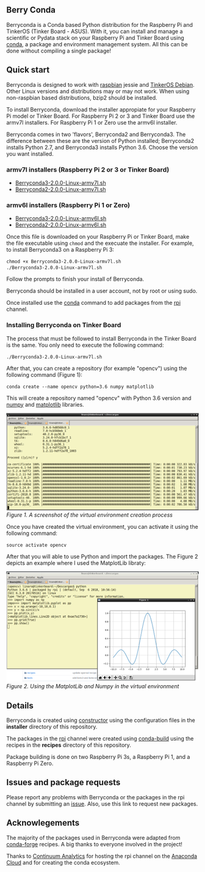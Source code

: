 ## Berry Conda

Berryconda is a Conda based Python distribution for the Raspberry Pi and TinkerOS (Tinker Board - ASUS).  With it,
you can install and manage a scientific or Pydata stack on your Raspberry Pi and Tinker Board using
[conda](http://conda.pydata.org/docs/), a package and environment management system.
All this can be done without compiling a single package!

## Quick start

Berryconda is designed to work with [raspbian](https://www.raspbian.org/)
jessie and [TinkerOS Debian](https://tinkerboarding.co.uk/wiki/index.php/TinkerOS).  Other Linux versions and distributions may or may not work.
When using non-raspbian based distributions, bzip2 should be installed.

To install Berryconda, download the installer appropiate for your Raspberry Pi
model or Tinker Board.  For Raspberry Pi 2 or 3 and Tinker Board use the armv7l installers.  For Raspberry
Pi 1 or Zero use the armv6l installer.

Berryconda comes in two 'flavors', Berryconda2 and Berryconda3.  The difference
between these are the version of Python installed; Berryconda2 installs
Python 2.7, and Berryconda3 installs Python 3.6. Choose the version you want installed.

### armv7l installers (Raspberry Pi 2 or 3 or Tinker Board)

* [Berryconda3-2.0.0-Linux-armv7l.sh](https://github.com/jjhelmus/berryconda/releases/download/v2.0.0/Berryconda3-2.0.0-Linux-armv7l.sh)
* [Berryconda2-2.0.0-Linux-armv7l.sh](https://github.com/jjhelmus/berryconda/releases/download/v2.0.0/Berryconda2-2.0.0-Linux-armv7l.sh)


### armv6l installers (Raspberry Pi 1 or Zero)

* [Berryconda3-2.0.0-Linux-armv6l.sh](https://github.com/jjhelmus/berryconda/releases/download/v2.0.0/Berryconda3-2.0.0-Linux-armv6l.sh)
* [Berryconda2-2.0.0-Linux-armv6l.sh](https://github.com/jjhelmus/berryconda/releases/download/v2.0.0/Berryconda2-2.0.0-Linux-armv6l.sh)

Once this file is downloaded on your Raspberry Pi or Tinker Board, make the file executable
using `chmod` and the execuate the installer.  For example, to install
Berryconda3 on a Raspberry Pi 3:

```
chmod +x Berryconda3-2.0.0-Linux-armv7l.sh
./Berryconda3-2.0.0-Linux-armv7l.sh
```

Follow the prompts to finish your install of Berryconda.

Berryconda should be installed in a user account, not by root or using sudo.

Once installed use the [conda](http://conda.pydata.org/docs/) command to
add packages from the [rpi](https://anaconda.org/rpi/) channel.


### Installing Berryconda on Tinker Board
The process that must be followed to install Berryconda in the Tinker Board is the same. You only need to execute the following command:

```
./Berryconda3-2.0.0-Linux-armv7l.sh
```

After that, you can create a repository (for example "opencv") using the following command (Figure 1):

```
conda create --name opencv python=3.6 numpy matplotlib
```
This will create a repository named "opencv" with Python 3.6 version and  [numpy](https://numpy.org/) and [matplotlib](https://matplotlib.org/) libraries.

![Creating a virtual environment named "opencv"](./images/Creating-virtual-environment.png "Title")
*Figure 1. A screenshot of the virtual environment creation process*

Once you have created the virtual environment, you can activate it using the following command:

```
source activate opencv
```
After that you will able to use Python and import the packages. The Figure 2 depicts an example where I used the MatplotLib libraty:

![Creating a virtual environment named "opencv"](./images/Using-Numpy-and-Matploblib.png "Title")
*Figure 2. Using the MatplotLib and Numpy in the virtual environment*

## Details

Berryconda is created using [constructor](https://github.com/conda/constructor)
using the configuration files in the **installer** directory of this
repository.

The packages in the [rpi](https://anaconda.org/rpi/) channel were created
using [conda-build](https://conda.io/projects/conda-build/en/latest/concepts/recipe.html)
using the recipes in the **recipes** directory of this repository.

Package building is done on two Raspberry Pi 3s, a Raspberry Pi 1, and a
Raspberry Pi Zero.

## Issues and package requests

Please report any problems with Berryconda or the packages in the rpi channel
by submitting an [issue](https://github.com/jjhelmus/berryconda/issues).
Also, use this link to request new packages.

## Acknowlegements

The majority of the packages used in Berryconda were adapted from
[conda-forge](http://conda-forge.github.io/) recipes. A big thanks to
everyone involved in the project!

Thanks to [Continuum Analytics](https://www.continuum.io/) for hosting the rpi
channel on the [Anaconda Cloud](https://anaconda.org) and for creating the
conda ecosystem.
